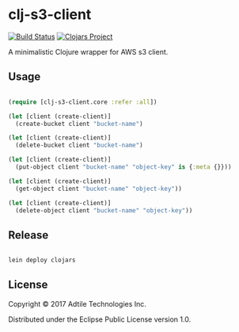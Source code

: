 # clj-s3-client

[![Build Status](https://travis-ci.org/adtile/clj-s3-client.svg?branch=master)](https://travis-ci.org/adtile/clj-s3-client)
[![Clojars Project](https://img.shields.io/clojars/v/clj-s3-client.svg)](https://clojars.org/clj-s3-client)

A minimalistic Clojure wrapper for AWS s3 client.

## Usage

```clojure

(require [clj-s3-client.core :refer :all])

(let [client (create-client)]
  (create-bucket client "bucket-name")

(let [client (create-client)]
  (delete-bucket client "bucket-name")

(let [client (create-client)]
  (put-object client "bucket-name" "object-key" is {:meta {}}))

(let [client (create-client)]
  (get-object client "bucket-name" "object-key"))

(let [client (create-client)]
  (delete-object client "bucket-name" "object-key"))

```

## Release

```bash

lein deploy clojars

```

## License

Copyright © 2017 Adtile Technologies Inc.

Distributed under the Eclipse Public License version 1.0.
